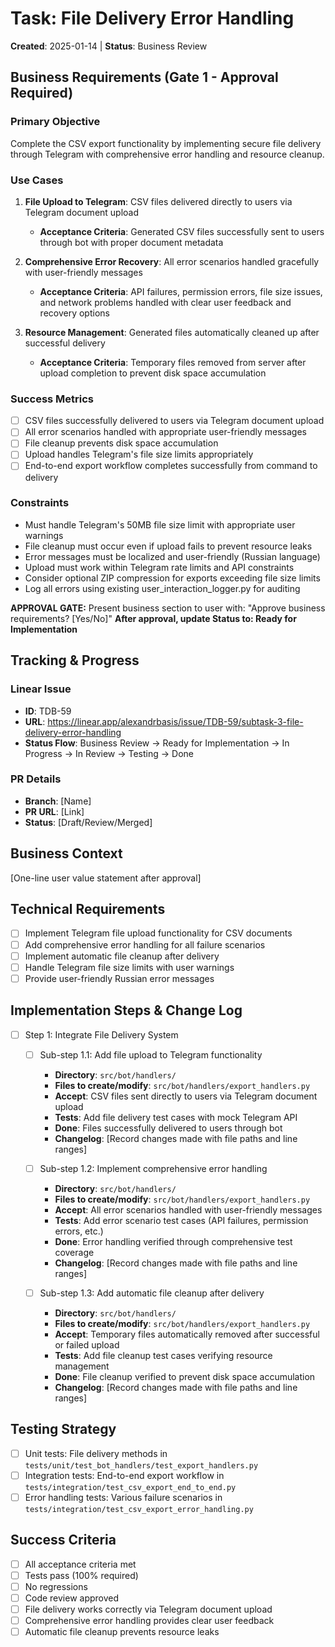 # Task: File Delivery Error Handling
**Created**: 2025-01-14 | **Status**: Business Review

## Business Requirements (Gate 1 - Approval Required)
### Primary Objective
Complete the CSV export functionality by implementing secure file delivery through Telegram with comprehensive error handling and resource cleanup.

### Use Cases
1. **File Upload to Telegram**: CSV files delivered directly to users via Telegram document upload
   - **Acceptance Criteria**: Generated CSV files successfully sent to users through bot with proper document metadata

2. **Comprehensive Error Recovery**: All error scenarios handled gracefully with user-friendly messages
   - **Acceptance Criteria**: API failures, permission errors, file size issues, and network problems handled with clear user feedback and recovery options

3. **Resource Management**: Generated files automatically cleaned up after successful delivery
   - **Acceptance Criteria**: Temporary files removed from server after upload completion to prevent disk space accumulation

### Success Metrics
- [ ] CSV files successfully delivered to users via Telegram document upload
- [ ] All error scenarios handled with appropriate user-friendly messages
- [ ] File cleanup prevents disk space accumulation
- [ ] Upload handles Telegram's file size limits appropriately
- [ ] End-to-end export workflow completes successfully from command to delivery

### Constraints
- Must handle Telegram's 50MB file size limit with appropriate user warnings
- File cleanup must occur even if upload fails to prevent resource leaks
- Error messages must be localized and user-friendly (Russian language)
- Upload must work within Telegram rate limits and API constraints
- Consider optional ZIP compression for exports exceeding file size limits
- Log all errors using existing user_interaction_logger.py for auditing

**APPROVAL GATE:** Present business section to user with: "Approve business requirements? [Yes/No]"
**After approval, update Status to: Ready for Implementation**

## Tracking & Progress
### Linear Issue
- **ID**: TDB-59
- **URL**: https://linear.app/alexandrbasis/issue/TDB-59/subtask-3-file-delivery-error-handling
- **Status Flow**: Business Review → Ready for Implementation → In Progress → In Review → Testing → Done

### PR Details
- **Branch**: [Name]
- **PR URL**: [Link]
- **Status**: [Draft/Review/Merged]

## Business Context
[One-line user value statement after approval]

## Technical Requirements
- [ ] Implement Telegram file upload functionality for CSV documents
- [ ] Add comprehensive error handling for all failure scenarios
- [ ] Implement automatic file cleanup after delivery
- [ ] Handle Telegram file size limits with user warnings
- [ ] Provide user-friendly Russian error messages

## Implementation Steps & Change Log
- [ ] Step 1: Integrate File Delivery System
  - [ ] Sub-step 1.1: Add file upload to Telegram functionality
    - **Directory**: `src/bot/handlers/`
    - **Files to create/modify**: `src/bot/handlers/export_handlers.py`
    - **Accept**: CSV files sent directly to users via Telegram document upload
    - **Tests**: Add file delivery test cases with mock Telegram API
    - **Done**: Files successfully delivered to users through bot
    - **Changelog**: [Record changes made with file paths and line ranges]

  - [ ] Sub-step 1.2: Implement comprehensive error handling
    - **Directory**: `src/bot/handlers/`
    - **Files to create/modify**: `src/bot/handlers/export_handlers.py`
    - **Accept**: All error scenarios handled with user-friendly messages
    - **Tests**: Add error scenario test cases (API failures, permission errors, etc.)
    - **Done**: Error handling verified through comprehensive test coverage
    - **Changelog**: [Record changes made with file paths and line ranges]

  - [ ] Sub-step 1.3: Add automatic file cleanup after delivery
    - **Directory**: `src/bot/handlers/`
    - **Files to create/modify**: `src/bot/handlers/export_handlers.py`
    - **Accept**: Temporary files automatically removed after successful or failed upload
    - **Tests**: Add file cleanup test cases verifying resource management
    - **Done**: File cleanup verified to prevent disk space accumulation
    - **Changelog**: [Record changes made with file paths and line ranges]

## Testing Strategy
- [ ] Unit tests: File delivery methods in `tests/unit/test_bot_handlers/test_export_handlers.py`
- [ ] Integration tests: End-to-end export workflow in `tests/integration/test_csv_export_end_to_end.py`
- [ ] Error handling tests: Various failure scenarios in `tests/integration/test_csv_export_error_handling.py`

## Success Criteria
- [ ] All acceptance criteria met
- [ ] Tests pass (100% required)
- [ ] No regressions
- [ ] Code review approved
- [ ] File delivery works correctly via Telegram document upload
- [ ] Comprehensive error handling provides clear user feedback
- [ ] Automatic file cleanup prevents resource leaks